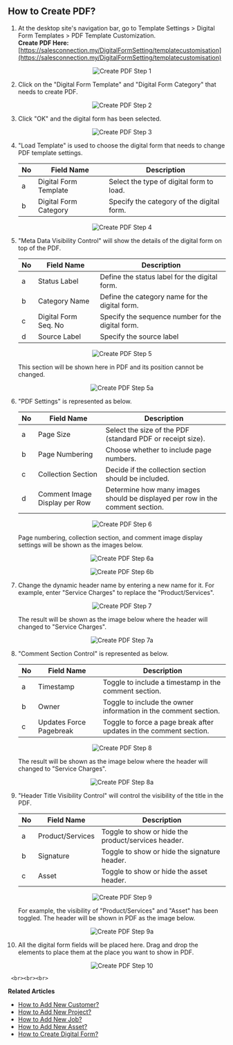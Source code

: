 ## How to Create PDF?
    
  1. At the desktop site's navigation bar, go to Template Settings > Digital Form Templates > PDF Template Customization.<br>
     **Create PDF Here:** [https://salesconnection.my/DigitalFormSetting/templatecustomisation](https://salesconnection.my/DigitalFormSetting/templatecustomisation)<br>
     
     <p align="center">
       <img src="img/Create_PDF_Step_1.png" alt="Create PDF Step 1">
     </p>

  2. Click on the "Digital Form Template" and "Digital Form Category" that needs to create PDF.<br>

     <p align="center">
       <img src="img/Create_PDF_Step_2.png" alt="Create PDF Step 2">
     </p>

  3. Click "OK" and the digital form has been selected.<br>

     <p align="center">
       <img src="img/Create_PDF_Step_3.png" alt="Create PDF Step 3">
     </p>
  
  4. "Load Template" is used to choose the digital form that needs to change PDF template settings.<br>
     
     | No | Field Name | Description |
     |----|------------|-------------|
     | a | Digital Form Template | Select the type of digital form to load. |
     | b | Digital Form Category | Specify the category of the digital form. |
     
     <p align="center">
       <img src="img/Create_PDF_Step_4.png" alt="Create PDF Step 4">
     </p>
     
  5. "Meta Data Visibility Control" will show the details of the digital form on top of the PDF.<br>

     | No | Field Name | Description |
     |----|------------|-------------|
     | a | Status Label | Define the status label for the digital form. |
     | b | Category Name | Define the category name for the digital form. |
     | c | Digital Form Seq. No | Specify the sequence number for the digital form. |
     | d | Source Label | Specify the source label |
     
     <p align="center">
       <img src="img/Create_PDF_Step_5.png" alt="Create PDF Step 5">
     </p>

     This section will be shown here in PDF and its position cannot be changed.<br>
     
     <p align="center">
       <img src="img/Create_PDF_Step_5a.png" alt="Create PDF Step 5a">
     </p>

  6. "PDF Settings" is represented as below.<br>
     
     | No | Field Name | Description |
     |----|------------|-------------|
     | a | Page Size| Select the size of the PDF (standard PDF or receipt size). |
     | b | Page Numbering | Choose whether to include page numbers. |
     | c | Collection Section | Decide if the collection section should be included. |
     | d | Comment Image Display per Row | Determine how many images should be displayed per row in the comment section. |
 
     <p align="center">
       <img src="img/Create_PDF_Step_6.png" alt="Create PDF Step 6">
     </p>

     Page numbering, collection section, and comment image display settings will be shown as the images below.<br>
     
     <p align="center">
       <img src="img/Create_PDF_Step_6a.png" alt="Create PDF Step 6a">
     </p>

     <p align="center">
       <img src="img/Create_PDF_Step_6b.png" alt="Create PDF Step 6b">
     </p>
     
  7. Change the dynamic header name by entering a new name for it. For example, enter "Service Charges" to replace the "Product/Services".<br>

     <p align="center">
       <img src="img/Create_PDF_Step_7.png" alt="Create PDF Step 7">
     </p>

     The result will be shown as the image below where the header will changed to "Service Charges".<br>

     <p align="center">
       <img src="img/Create_PDF_Step_7a.png" alt="Create PDF Step 7a">
     </p>

  8. "Comment Section Control" is represented as below.<br>

     | No | Field Name | Description |
     |----|------------|-------------|
     | a | Timestamp | Toggle to include a timestamp in the comment section. |
     | b | Owner | Toggle to include the owner information in the comment section. |
     | c | Updates Force Pagebreak | Toggle to force a page break after updates in the comment section. |

     <p align="center">
       <img src="img/Create_PDF_Step_8.png" alt="Create PDF Step 8">
     </p>

     The result will be shown as the image below where the header will changed to "Service Charges".<br>

     <p align="center">
       <img src="img/Create_PDF_Step_8a.png" alt="Create PDF Step 8a">
     </p>

  9. "Header Title Visibility Control" will control the visibility of the title in the PDF.<br>

     | No | Field Name | Description |
     |----|------------|-------------|
     | a | Product/Services | Toggle to show or hide the product/services header. |
     | b | Signature | Toggle to show or hide the signature header. |
     | c | Asset | Toggle to show or hide the asset header. |
   
     <p align="center">
       <img src="img/Create_PDF_Step_9.png" alt="Create PDF Step 9">
     </p>

     For example, the visibility of "Product/Services" and "Asset" has been toggled. The header will be shown in PDF as the image below.<br>

     <p align="center">
       <img src="img/Create_PDF_Step_9a.png" alt="Create PDF Step 9a">
     </p>

  10. All the digital form fields will be placed here. Drag and drop the elements to place them at the place you want to show in PDF.<br> 

      <p align="center">
        <img src="img/Create_PDF_Step_10.png" alt="Create PDF Step 10">
      </p>
     <br><br><br>

**Related Articles**<br>
- [How to Add New Customer?](Add_New_Customer.md)
- [How to Add New Project?](Add_New_Project.md)
- [How to Add New Job?](Add_New_Job.md)
- [How to Add New Asset?](How_to_Add_New_Asset.md)
- [How to Create Digital Form?](Create_Digital_Form.md)
